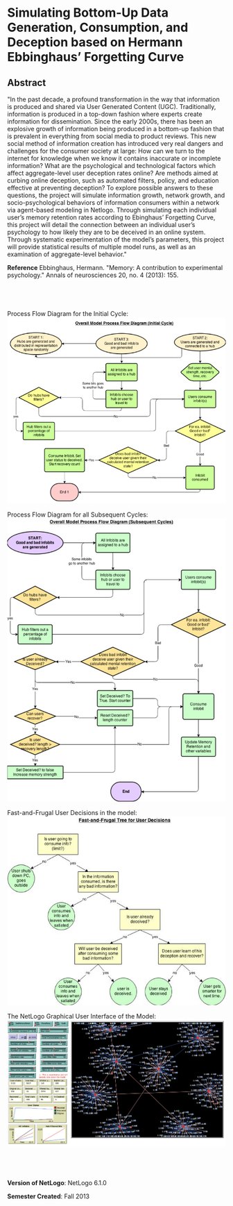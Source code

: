 # Simulating Bottom-Up Data Generation, Consumption, and Deception based on Hermann Ebbinghaus’ Forgetting Curve 

## Abstract 

"In the past decade, a profound transformation in the way that information is produced and shared via User Generated Content (UGC). Traditionally, information is produced in a top-down fashion where experts create information for dissemination. Since the early 2000s, there has been an explosive growth of information being produced in a bottom-up fashion that is prevalent in everything from social media to product reviews. This new social method of information creation has introduced very real dangers and challenges for the consumer society at large: How can we turn to the internet for knowledge when we know it contains inaccurate or incomplete information? What are the psychological and technological factors which affect aggregate-level user deception rates online? Are methods aimed at curbing online deception, such as automated filters, policy, and education effective at preventing deception? To explore possible answers to these questions, the project will simulate information growth, network growth, and socio-psychological behaviors of information consumers within a network via agent-based modeling in Netlogo. Through simulating each individual user’s memory retention rates according to Ebinghaus’ Forgetting Curve, this project will detail the connection between an individual user’s psychology to how likely they are to be deceived in an online system. Through systematic experimentation of the model’s parameters, this project will provide statistical results of multiple model runs, as well as an examination of aggregate-level behavior." 


**Reference** 
Ebbinghaus, Hermann. "Memory: A contribution to experimental psychology." Annals of neurosciences 20, no. 4 (2013): 155.

## &nbsp;
Process Flow Diagram for the Initial Cycle:
![FlowDiagram](FlowDiagram.png)

Process Flow Diagram for all Subsequent Cycles:
![SubsequentCycles](SubsequentCycles.png)

Fast-and-Frugal User Decisions in the model:
![DecisionTree](DecisionTree.png)

The NetLogo Graphical User Interface of the Model: 
![The NetLogo Graphical User Interface](GUI.png)

## &nbsp;

**Version of NetLogo**: NetLogo 6.1.0

**Semester Created**: Fall 2013

